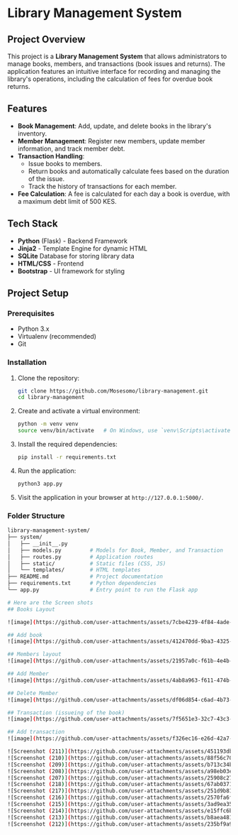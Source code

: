 
# Library Management System

## Project Overview

This project is a **Library Management System** that allows administrators to manage books, members, and transactions (book issues and returns). The application features an intuitive interface for recording and managing the library's operations, including the calculation of fees for overdue book returns.

## Features

- **Book Management**: Add, update, and delete books in the library's inventory.
- **Member Management**: Register new members, update member information, and track member debt.
- **Transaction Handling**: 
  - Issue books to members.
  - Return books and automatically calculate fees based on the duration of the issue.
  - Track the history of transactions for each member.
- **Fee Calculation**: A fee is calculated for each day a book is overdue, with a maximum debt limit of 500 KES.

## Tech Stack

- **Python** (Flask) - Backend Framework
- **Jinja2** - Template Engine for dynamic HTML
- **SQLite** Database for storing library data
- **HTML/CSS** - Frontend
- **Bootstrap** - UI framework for styling

## Project Setup

### Prerequisites

- Python 3.x
- Virtualenv (recommended)
- Git

### Installation

1. Clone the repository:

    ```bash
    git clone https://github.com/Mosesomo/library-management.git
    cd library-management
    ```

2. Create and activate a virtual environment:

    ```bash
    python -m venv venv
    source venv/bin/activate   # On Windows, use `venv\Scripts\activate`
    ```

3. Install the required dependencies:

    ```bash
    pip install -r requirements.txt
    ```


4. Run the application:

    ```bash
    python3 app.py
    ```

5. Visit the application in your browser at `http://127.0.0.1:5000/`.

### Folder Structure

```bash
library-management-system/
├── system/
│   ├── __init__.py
│   ├── models.py         # Models for Book, Member, and Transaction
│   ├── routes.py         # Application routes
│   ├── static/           # Static files (CSS, JS)
│   └── templates/        # HTML templates
├── README.md             # Project documentation
├── requirements.txt      # Python dependencies
└── app.py                # Entry point to run the Flask app

# Here are the Screen shots
## Books Layout

![image](https://github.com/user-attachments/assets/7cbe4239-4f84-4ade-a477-8c3c4565b64a)

## Add book
![image](https://github.com/user-attachments/assets/412470dd-9ba3-4325-be00-d297065d1dc1)

## Members layout
![image](https://github.com/user-attachments/assets/21957a0c-f61b-4e4b-b5a6-1f5fee7a54b2)

## Add Member
![image](https://github.com/user-attachments/assets/4ab8a963-f611-474b-9413-b4d08cd03d5c)

## Delete Member
![image](https://github.com/user-attachments/assets/df06d854-c6ad-4b73-bb28-28e60f41d22a)

## Transaction (issueing of the book)
![image](https://github.com/user-attachments/assets/7f5651e3-32c7-43c3-8bda-71ce3e377b6c)

## Add transaction
![image](https://github.com/user-attachments/assets/f326ec16-e26d-42a7-9503-f78a66a72c98)

![Screenshot (211)](https://github.com/user-attachments/assets/451193db-eb07-49e6-92f7-5265bbcaf6fe)
![Screenshot (210)](https://github.com/user-attachments/assets/88f56c70-51c5-413f-80be-144ad76d4ab5)
![Screenshot (209)](https://github.com/user-attachments/assets/b713c34b-4c1b-474d-b159-eaaed07277d0)
![Screenshot (208)](https://github.com/user-attachments/assets/a98eb03e-fbdb-4daf-9f2a-76327e5c927f)
![Screenshot (207)](https://github.com/user-attachments/assets/25908c27-265c-4984-b096-08d67d95d3c0)![Screenshot (219)](https://github.com/user-attachments/assets/6c1f61b1-c549-4e77-9768-b71564e27064)
![Screenshot (218)](https://github.com/user-attachments/assets/67ab0371-6b22-4870-994c-0edd8a5c1d71)
![Screenshot (217)](https://github.com/user-attachments/assets/251d9b81-9cea-4405-a94d-5f357e78b7d6)
![Screenshot (216)](https://github.com/user-attachments/assets/2570fa6f-3671-4c5d-b24e-6492c11a97e5)
![Screenshot (215)](https://github.com/user-attachments/assets/3ad9ea35-399a-4a27-92b2-43e3d867cec1)
![Screenshot (214)](https://github.com/user-attachments/assets/e15ffc6b-3022-4ab9-9d34-e2104b1ba91d)
![Screenshot (213)](https://github.com/user-attachments/assets/b8aea481-f50d-4328-9332-fd2ea184b463)
![Screenshot (212)](https://github.com/user-attachments/assets/235bf9a9-5903-4dec-84d6-359f306cb1ff)


